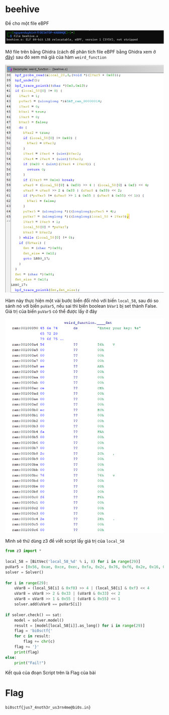 # beehive

Đề cho một file eBPF

![](https://github.com/noobmannn/CTF_WriteUp/blob/2f2dd1e280927d491191769ba7074ecec6e8a6b5/bi0sctf-2024/beehive/img/image.png)

Mở file trên bằng Ghidra (cách để phân tích file eBPF bằng Ghidra xem ở [đây](https://github.com/Nalen98/eBPF-for-Ghidra)) sau đó xem mã giả của hàm ```weird_function```

![](https://github.com/noobmannn/CTF_WriteUp/blob/1f58733384aff18e9ddd88200700725f6c2d53c7/bi0sctf-2024/beehive/img/1.png)

Hàm này thực hiện một vài bước biến đổi nhỏ với biến ```local_58```, sau đó so sánh nó với biến ```puVar5```, nếu sai thì biến boolean ```bVar1``` bị set thành False. Giá trị của biến ```puVar5``` có thể được lấy ở đây

![](https://github.com/noobmannn/CTF_WriteUp/blob/1f58733384aff18e9ddd88200700725f6c2d53c7/bi0sctf-2024/beehive/img/2.png)

Mình sẽ thử dùng z3 để viết script lấy giá trị của ```local_58```

```python
from z3 import *

local_58 = [BitVec('local_58_%d' % i, 8) for i in range(29)]
puVar5 = [0x56, 0xae, 0xce, 0xec, 0xfa, 0x2c, 0x76, 0xf6, 0x2e, 0x16, 0xcc, 0x4e, 0xfa, 0xae, 0xce, 0xcc, 0x4e, 0x76, 0x2c, 0xb6, 0xa6, 0x2, 0x46, 0x96, 0xc, 0xce, 0x74, 0x96, 0x76]
solver = Solver()

for i in range(29):
    uVar8 = (local_58[i] & 0xf0) >> 4 | (local_58[i] & 0xf) << 4
    uVar8 = uVar8 >> 2 & 0x33 | (uVar8 & 0x33) << 2
    uVar8 = uVar8 >> 1 & 0x55 | (uVar8 & 0x55) << 1
    solver.add(uVar8 == puVar5[i])

if solver.check() == sat:
    model = solver.model()
    result = [model[local_58[i]].as_long() for i in range(29)]
    flag = 'bi0sctf{'
    for c in result:
        flag += chr(c)
    flag += '}'
    print(flag)
else:
    print("Fail!")
```

Kết quả của đoạn Script trên là Flag của bài

# Flag

```bi0sctf{jus7_4noth3r_us3rn4me@bi0s.in}```
